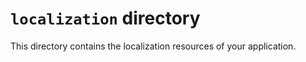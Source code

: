 # `localization` directory

This directory contains the localization resources of your application.
